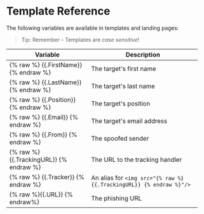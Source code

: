 # Template Reference

The following variables are available in templates and landing pages:

> Tip: Remember - Templates are *case sensitive*!

 |Variable         | Description                                      |
 |-----------------|--------------------------------------------------|
 | {% raw %} {{.FirstName}} {% endraw %}    | The target's first name    |
 | {% raw %} {{.LastName}} {% endraw %}    | The target's last name     |
 | {% raw %} {{.Position}} {% endraw %}    | The target's position      |
 | {% raw %} {{.Email}} {% endraw %}       | The target's email address |
 | {% raw %} {{.From}} {% endraw %}        | The spoofed sender         |
 | {% raw %} {{.TrackingURL}} {% endraw %} | The URL to the tracking handler|
 | {% raw %} {{.Tracker}} {% endraw %}     | An alias for `<img src="{% raw %} {{.TrackingURL}} {% endraw %}"/>` |
 |{% raw %}{{.URL}} {% endraw%}            | The phishing URL           |